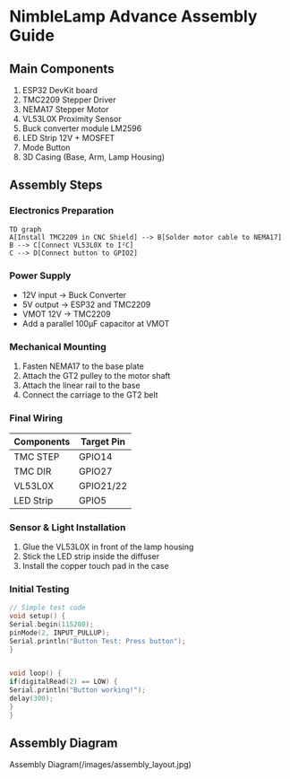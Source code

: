 # NimbleLamp Advance Assembly Guide

## Main Components
1. ESP32 DevKit board
2. TMC2209 Stepper Driver
3. NEMA17 Stepper Motor
4. VL53L0X Proximity Sensor
5. Buck converter module LM2596
6. LED Strip 12V + MOSFET
7. Mode Button
8. 3D Casing (Base, Arm, Lamp Housing)


## Assembly Steps


### Electronics Preparation
```mermaid
TD graph
A[Install TMC2209 in CNC Shield] --> B[Solder motor cable to NEMA17]
B --> C[Connect VL53L0X to I²C]
C --> D[Connect button to GPIO2]
```


### Power Supply
- 12V input → Buck Converter
- 5V output → ESP32 and TMC2209
- VMOT 12V → TMC2209
- Add a parallel 100µF capacitor at VMOT


### Mechanical Mounting
1. Fasten NEMA17 to the base plate
2. Attach the GT2 pulley to the motor shaft
3. Attach the linear rail to the base
4. Connect the carriage to the GT2 belt


### Final Wiring
| Components | Target Pin
|----------|------------|
| TMC STEP | GPIO14 |
| TMC DIR | GPIO27 |
| VL53L0X | GPIO21/22 |
| LED Strip| GPIO5


### Sensor & Light Installation
1. Glue the VL53L0X in front of the lamp housing
2. Stick the LED strip inside the diffuser
3. Install the copper touch pad in the case


### Initial Testing
```ino
// Simple test code
void setup() {
Serial.begin(115200);
pinMode(2, INPUT_PULLUP);
Serial.println("Button Test: Press button");
}


void loop() {
if(digitalRead(2) == LOW) {
Serial.println("Button working!");
delay(300);
}
}
```


## Assembly Diagram
Assembly Diagram(/images/assembly_layout.jpg)
